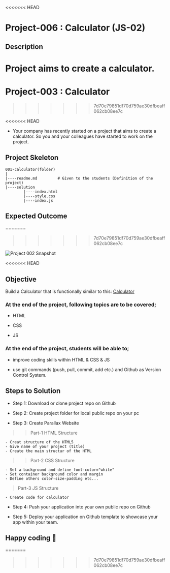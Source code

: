 <<<<<<< HEAD
# Project-006 : Calculator (JS-02)

## Description
Project aims to create a calculator.
=======


# Project-003 : Calculator 
>>>>>>> 7d70e79851df70d759ae30dfbeaff062cb08ee7c


<<<<<<< HEAD
- Your company has recently started on a project that aims to create a calculator. So you and your colleagues have started to work on the project.

## Project Skeleton 

```
001-calculator(folder)
|
|----readme.md         # Given to the students (Definition of the project)          
|----solution
        |----index.html  
        |----style.css   
        |----index.js
```

## Expected Outcome
=======
>>>>>>> 7d70e79851df70d759ae30dfbeaff062cb08ee7c

![Project 002 Snapshot](Project_002_.png)

<<<<<<< HEAD
## Objective

Build a Calculator that is functionally similar to this: [Calculator]( https://codepen.io/AaronClarusway/full/KKzRdvo)

### At the end of the project, following topics are to be covered;

- HTML 

- CSS

- JS


### At the end of the project, students will be able to;

- improve coding skills within HTML & CSS & JS

- use git commands (push, pull, commit, add etc.) and Github as Version Control System.

## Steps to Solution
  
- Step 1: Download or clone project repo on Github 

- Step 2: Create project folder for local public repo on your pc

- Step 3: Create Parallax Website

>>Part-1 HTML Structure

	- Creat structure of the HTML5
	- Give name of your project (title)
	- Create the main structur of the HTML

>>Part-2 CSS Structure

	- Set a background and define font-color="white"
	- Set container background color and margin
	- Define others color-size-padding etc...

>Part-3 JS Structure

	- Create code for calculator
	
- Step 4: Push your application into your own public repo on Github

- Step 5: Deploy your application on Github template to showcase your app within your team.


## Happy coding 💪

=======
>>>>>>> 7d70e79851df70d759ae30dfbeaff062cb08ee7c

